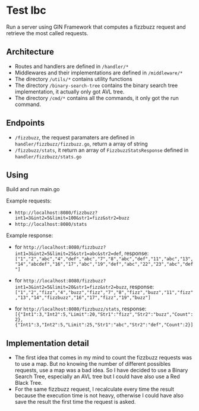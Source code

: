 # Test lbc

Run a server using GIN Framework that computes a fizzbuzz request and retrieve the most called requests.

## Architecture

- Routes and handlers are defined in ```/handler/*```
- Middlewares and their implementations are defined in ```/middleware/*```
- The directory ```/utils/*``` contains utility functions
- The directory ```/binary-search-tree``` contains the binary search tree implementation, it actually only got AVL tree.
- The directory ```/cmd/*``` contains all the commands, it only got the run command.

## Endpoints

- ```/fizzbuzz```, the request paramaters are defined in ```handler/fizzbuzz/fizzbuzz.go```, return a array of string
- ```/fizzbuzz/stats```, it return an array of ```FizzbuzzStatsResponse``` defined in ```handler/fizzbuzz/stats.go```

## Using

Build and run main.go

Example requests: 

- ```http://localhost:8080/fizzbuzz?int1=3&int2=5&limit=100&str1=fizz&str2=buzz```
- ```http://localhost:8080/stats```

Example response: 

- for ```http://localhost:8080/fizzbuzz?int1=3&int2=5&limit=25&str1=abc&str2=def```, response: ```["1","2","abc","4","def","abc","7","8","abc","def","11","abc","13","14","abcdef","16","17","abc","19","def","abc","22","23","abc","def"]```
- for ```http://localhost:8080/fizzbuzz?int1=3&int2=5&limit=20&str1=fizz&str2=buzz```, response: ```["1","2","fizz","4","buzz","fizz","7","8","fizz","buzz","11","fizz","13","14","fizzbuzz","16","17","fizz","19","buzz"]```

- for ```http://localhost:8080/fizzbuzz/stats```, response: ```[{"Int1":3,"Int2":5,"Limit":20,"Str1":"fizz","Str2":"buzz","Count":2},{"Int1":3,"Int2":5,"Limit":25,"Str1":"abc","Str2":"def","Count":2}]```

## Implementation detail

- The first idea that comes in my mind to count the fizzbuzz requests was to use a map. But no knowing the number of different possibles requests, use a map was a bad idea. So I have decided to use a Binary Search Tree, especially an AVL tree but I could have also use a Red Black Tree.
- For the same fizzbuzz request, I recalculate every time the result because the execution time is not heavy, otherwise I could have also save the result the first time the request is asked.
